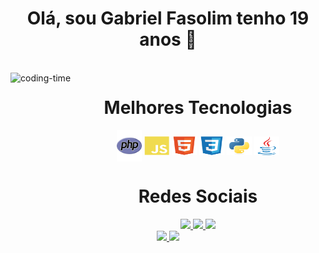 
<h1 align="center">Olá, sou Gabriel Fasolim tenho 19 anos 👋</h1>
<div  align="center"> 
  <div style="display: inline_block"><br>
    <img align="left" height="250" alt="coding-time" src="code.gif">
    <h1 align="center">Melhores Tecnologias</h1>
    <img align="center" height="50" width="40" alt="php-icon" src="https://raw.githubusercontent.com/devicons/devicon/master/icons/php/php-original.svg">
    <img align="center" height="30" width="40" alt="js-icon"  src="https://raw.githubusercontent.com/devicons/devicon/master/icons/javascript/javascript-plain.svg">
    <img align="center" height="30" width="40" alt="html-icon" src="https://raw.githubusercontent.com/devicons/devicon/master/icons/html5/html5-original.svg">
    <img align="center" height="30" width="40" alt="css-icon" src="https://raw.githubusercontent.com/devicons/devicon/master/icons/css3/css3-original.svg">
    <img align="center" height="30" width="40" alt="python-icon" src="https://raw.githubusercontent.com/devicons/devicon/master/icons/python/python-original.svg">
    <img align="center" height="30" width="40" alt="java-icon" src="https://raw.githubusercontent.com/devicons/devicon/master/icons/java/java-original.svg">
   </div>
  
  <h1 align="center">Redes Sociais</h1>
    <a href = "mailto: gabrielfasolim@gmail.com" target="_blank">
      <img width="32" src="gmail.svg">
    </a>
    <a href = "https://www.linkedin.com/in/gabrielfasolim/" target="_blank">
      <img width="25" src="linkedin.svg">
    </a>
    <a href = "https://www.instagram.com/gabrielfasolim/" target="_blank">
      <img width="25" src="instagram.png">
    </a>
</div>



<div align="center">
  <a href="https://github.com/GabrielFasolim">
  <img height="180em" src="https://github-readme-stats.vercel.app/api?username=gabrielfasolim&show_icons=true&theme=transparent&include_all_commits=true&count_private=true"/>
  <img height="180em" src="https://github-readme-stats.vercel.app/api/top-langs/?username=gabrielfasolim&layout=compact&langs_count=7&theme=transparent"/>
</div>
